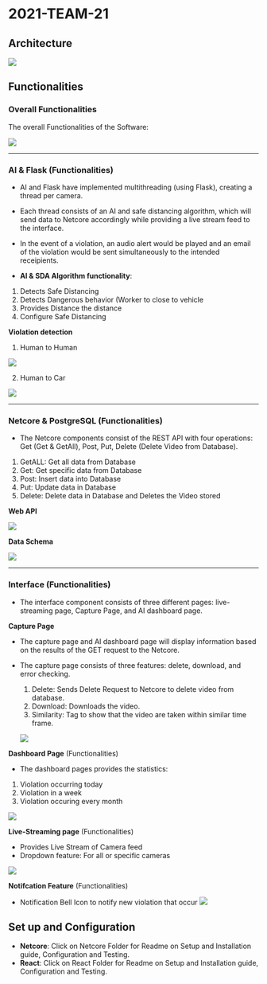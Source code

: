 # 2021-TEAM-21

## Architecture 
![](https://github.com/UGS-CS/2021-TEAM-21/blob/main/Wiki%20Images/ReadMe/Architecture.JPG)

## Functionalities

### Overall Functionalities

The overall Functionalities of the Software: 

![](https://github.com/UGS-CS/2021-TEAM-21/blob/main/Wiki%20Images/ReadMe/Overall_Functionalities.JPG)

***

### AI & Flask (Functionalities)
* AI and Flask have implemented multithreading (using Flask), creating a thread per camera. 
* Each thread consists of an AI and safe distancing algorithm, which will send data to Netcore accordingly while providing a live stream feed to the interface.
* In the event of a violation, an audio alert would be played and an email of the violation would be sent simultaneously to the intended receipients.

* **AI & SDA Algorithm functionality**:
 1. Detects Safe Distancing
 2. Detects Dangerous behavior (Worker to close to vehicle<Car>
 3. Provides Distance the distance
 4. Configure Safe Distancing 

**Violation detection**
1. Human to Human
 
  ![](https://github.com/UGS-CS/2021-TEAM-21/blob/main/Wiki%20Images/ReadMe/human-to-human.png)
 
2. Human to Car
 
  ![](https://github.com/UGS-CS/2021-TEAM-21/blob/main/Wiki%20Images/ReadMe/human-to-car.png)
***

### Netcore & PostgreSQL (Functionalities)
* The Netcore components consist of the REST API with four operations: Get (Get & GetAll), Post, Put, Delete (Delete Video from Database).
 1. GetALL: Get all data from Database
 2. Get: Get specific data from Database
 3. Post: Insert data into Database
 4. Put: Update data in Database
 5. Delete: Delete data in Database and Deletes the Video stored
 
**Web API** 
 
![](https://github.com/UGS-CS/2021-TEAM-21/blob/main/Wiki%20Images/ReadMe/NetCore.JPG)
 
**Data Schema**
 
![](https://github.com/UGS-CS/2021-TEAM-21/blob/main/Wiki%20Images/ReadMe/Data_Schema.JPG)


***

### Interface (Functionalities) 
* The interface component consists of three different pages: live-streaming page, Capture Page, and AI dashboard page. 

**Capture Page**
* The capture page and AI dashboard page will display information based on the results of the GET request to the Netcore. 
* The capture page consists of three features: delete, download, and error checking. 
  1. Delete: Sends Delete Request to Netcore to delete video from database.
  2. Download: Downloads the video.
  3. Similarity: Tag to show that the video are taken within similar time frame. 

  ![](https://github.com/UGS-CS/2021-TEAM-21/blob/main/Wiki%20Images/Progress%20Report%203/Demo6.JPG)

**Dashboard Page** (Functionalities)
* The dashboard pages provides the statistics:
 1. Violation occurring today
 2. Violation in a week
 3. Violation occuring every month

![](https://github.com/UGS-CS/2021-TEAM-21/blob/main/Wiki%20Images/Progress%20Report%203/Demo7.JPG)


**Live-Streaming page** (Functionalities)
* Provides Live Stream of Camera feed
* Dropdown feature: For all or specific cameras
  
![](https://github.com/UGS-CS/2021-TEAM-21/blob/main/Wiki%20Images/Progress%20Report%203/Demo4.JPG) 


**Notifcation Feature** (Functionalities)
* Notification Bell Icon to notify new violation that occur
![](https://github.com/UGS-CS/2021-TEAM-21/blob/main/Wiki%20Images/Progress%20Report%204/Demo6.png)

## Set up and Configuration
* **Netcore**: Click on Netcore Folder for Readme on Setup and Installation guide, Configuration and Testing.
* **React**: Click on React Folder for Readme on Setup and Installation guide, Configuration and Testing.
